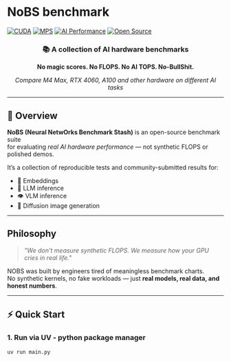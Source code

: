 # NoBS benchmark

[![CUDA](https://img.shields.io/badge/CUDA-Supported-76B900?style=flat&logo=nvidia&logoColor=white)](https://developer.nvidia.com/cuda-zone)
[![MPS](https://img.shields.io/badge/MPS-Optimized-000000?style=flat&logo=apple&logoColor=white)](https://developer.apple.com/metal/)
[![AI Performance](https://img.shields.io/badge/AI-Performance-FF6B6B?style=flat&logo=tensorflow&logoColor=white)](https://github.com/bogdanminko/nobs)
[![Open Source](https://img.shields.io/badge/Open%20Source-Benchmark-2ECC71?style=flat&logo=github&logoColor=white)](https://github.com/bogdanminko/nobs)
<div align="center">

### 📚 A collection of AI hardware benchmarks

**No magic scores. No FLOPS. No AI TOPS. No-BullShit.**

*Compare M4 Max, RTX 4060, A100 and other hardware on different AI tasks*

</div>

---

## 🚀 Overview
**NoBS (Neural NetwOrks Benchmark Stash)** is an open-source benchmark suite  
for evaluating *real AI hardware performance* — not synthetic FLOPS or polished demos.

It’s a collection of reproducible tests and community-submitted results for:
- 🧩 Embeddings  
- 💬 LLM inference
- 👁️ VLM inference 
- 🎨 Diffusion image generation

---

## Philosophy

> *"We don’t measure synthetic FLOPS. We measure how your GPU cries in real life."*

NOBS was built by engineers tired of meaningless benchmark charts.  
No synthetic kernels, no fake workloads — just **real models, real data, and honest numbers**.

---

## ⚡ Quick Start
### 1. Run via UV - python package manager
```sh
uv run main.py
```
